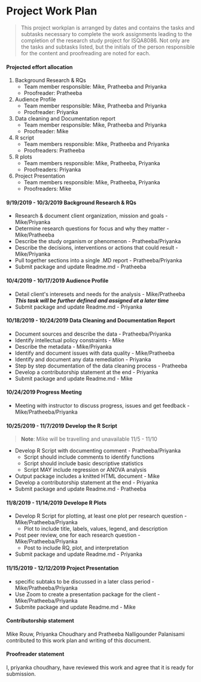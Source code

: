 # Project Work Plan

>This project workplan is arranged by dates and contains the tasks and subtasks necessary to complete the work assignments leading to the completion of the research study project for ISQA8086.  Not only are the tasks and subtasks listed, but the initials of the person responsible for the content and proofreading are noted for each.

#### Projected effort allocation 
1. Background Research  & RQs
   * Team member responsible: Mike, Pratheeba and Priyanka  
   * Proofreader: Pratheeba
2. Audience Profile
   * Team member responsible: Mike, Pratheeba and Priyanka  
   * Proofreader: Priyanka
3. Data cleaning and Documentation report
   * Team member responsible: Mike, Pratheeba and Priyanka
   * Proofreader: Mike
4. R script
   * Team members responsible: Mike, Pratheeba and Priyanka
   * Proofreaders: Pratheeba
5. R plots
   * Team members responsible: Mike, Pratheeba, Priyanka
   * Proofreaders: Priyanka
6. Project Presentation
   * Team members responsible: Mike, Pratheeba, Priyanka
   * Proofreaders: Mike
   
#### 9/19/2019 - 10/3/2019 Background Research  & RQs
* Research & document client organization, mission and goals - Mike/Priyanka
* Determine research questions for focus and why they matter - Mike/Pratheeba
* Describe the study organism or phenomenon - Pratheeba/Priyanka
* Describe the decisions, interventions or actions that could result - Mike/Priyanka
* Pull together sections into a single .MD report - Pratheeba/Priyanka
* Submit package and update Readme.md - Pratheeba

#### 10/4/2019 - 10/17/2019 Audience Profile
* Detail client's interesets and needs for the analysis - Mike/Pratheeba  
___This task will be further defined and assigned at a later time___
* Submit package and update Readme.md - Priyanka

#### 10/18/2019 - 10/24/2019 Data Cleaning and Documentation Report
* Document sources and describe the data - Pratheeba/Priyanka
* Identify intellectual policy constraints - Mike
* Describe the metadata - Mike/Priyanka
* Identify and document issues with data quality - Mike/Pratheeba
* Identify and document any data remediation - Priyanka
* Step by step documentation of the data cleaning process - Pratheeba
* Develop a contributorship statement at the end - Priyanka
* Submit package and update Readme.md - Mike

#### 10/24/2019 Progress Meeting
* Meeting with instructor to discuss progress, issues and get feedback - Mike/Pratheeba/Priyanka

#### 10/25/2019 - 11/7/2019 Develop the R Script
> **Note**: Mike will be travelling and unavailable 11/5 - 11/10
* Develop R Script with documenting comment - Pratheeba/Priyanka
   * Script should include comments to identify functions
   * Script should include basic descriptive statistics
   * Script MAY include regression or ANOVA analysis
* Output package includes a knitted HTML document - Mike
* Develop a contributorship statement at the end - Priyanka
* Submit package and update Readme.md - Pratheeba

#### 11/8/2019 - 11/14/2019 Develope R Plots
* Develop R Script for plotting, at least one plot per research question - Mike/Pratheeba/Priyanka
   * Plot to include title, labels, values, legend, and description
* Post peer review, one for each research question - Mike/Pratheeba/Priyanka
   * Post to include RQ, plot, and interpretation
* Submit package and update Readme.md - Priyanka

#### 11/15/2019 - 12/12/2019 Project Presentation
* specific subtaks to be discussed in a later class period - Mike/Pratheeba/Priyanka
* Use Zoom to create a presentation package for the client - Mike/Pratheeba/Priyanka
* Submite package and update Readme.md - Mike

#### Contributorship statement
Mike Rouw, Priyanka Choudhary and Pratheeba Nalligounder Palanisami contributed to this work plan and writing of this document.

#### Proofreader statement
I, priyanka choudhary, have reviewed this work and agree that it is ready for submission.







